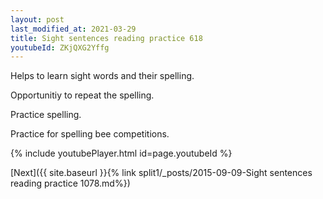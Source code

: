 ```yaml
---
layout: post
last_modified_at: 2021-03-29
title: Sight sentences reading practice 618
youtubeId: ZKjQXG2Yffg
---
```

 
 
Helps to learn sight words and their spelling.

Opportunitiy to repeat the spelling. 

Practice spelling. 
 
Practice for spelling bee competitions. 
 
{% include youtubePlayer.html id=page.youtubeId %}
 
 

[Next]({{ site.baseurl }}{% link  split1/_posts/2015-09-09-Sight sentences reading practice 1078.md%})
 
